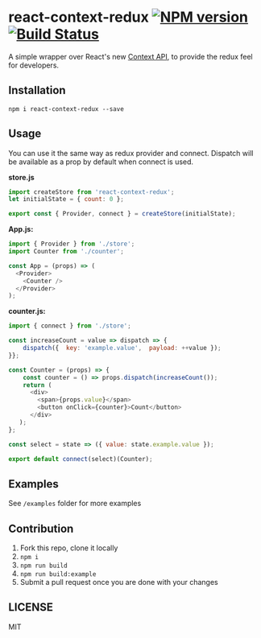 # react-context-redux [![NPM version][npm-image]][npm-url] [![Build Status][travis-image]][travis-url]

A simple wrapper over React's new [Context API](https://reactjs.org/docs/context.html), to provide the redux feel for developers.

## Installation

```
npm i react-context-redux --save
```

## Usage

You can use it the same way as redux provider and connect. Dispatch will be available as a prop by default when connect is used.

**store.js**
```js
import createStore from 'react-context-redux';
let initialState = { count: 0 };

export const { Provider, connect } = createStore(initialState);
```

**App.js:**
```js
import { Provider } from './store';
import Counter from './counter';

const App = (props) => (
  <Provider>
    <Counter />
  </Provider>
);
```

**counter.js:**
```js
import { connect } from './store';

const increaseCount = value => dispatch => {
    dispatch({  key: 'example.value',  payload: ++value });
}};

const Counter = (props) => {
    const counter = () => props.dispatch(increaseCount());
    return (
      <div>
        <span>{props.value}</span>
        <button onClick={counter}>Count</button>
      </div>
   );
};

const select = state => ({ value: state.example.value });

export default connect(select)(Counter);
```

## Examples

See `/examples` folder for more examples

## Contribution

1) Fork this repo, clone it locally
2) `npm i`
3) `npm run build`
4) `npm run build:example`
5) Submit a pull request once you are done with your changes


## LICENSE
MIT

[npm-image]: https://badge.fury.io/js/react-context-redux.svg
[npm-url]: https://npmjs.org/package/react-context-redux
[travis-image]: https://travis-ci.org/Jefreesujit/react-context-redux.svg?branch=master
[travis-url]: https://travis-ci.org/Jefreesujit/react-context-redux
